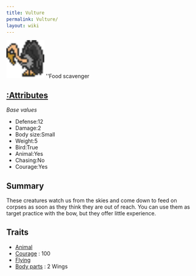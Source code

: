 ```yaml
---
title: Vulture
permalink: Vulture/
layout: wiki
---
```


<img src="vulture.png" title="fig:vulture.png" alt="vulture.png" width="100" />
''Food scavenger

[:Attributes](:Attributes "wikilink")
-------------------------------------

*Base values*

-   Defense:12
-   Damage:2
-   Body size:Small
-   Weight:5
-   Bird:True
-   Animal:Yes
-   Chasing:No
-   Courage:Yes

Summary
-------

These creatures watch us from the skies and come down to feed on corpses
as soon as they think they are out of reach. You can use them as target
practice with the bow, but they offer little experience.

Traits
------

-   [Animal](/keeperrl_wiki/Traits#Animal "wikilink")
-   [Courage](/keeperrl_wiki/Traits#Courage "wikilink") : 100
-   [Flying](/keeperrl_wiki/Traits#Flying "wikilink")
-   [Body parts](:Attributes#Body_Parts "wikilink") : 2 Wings

